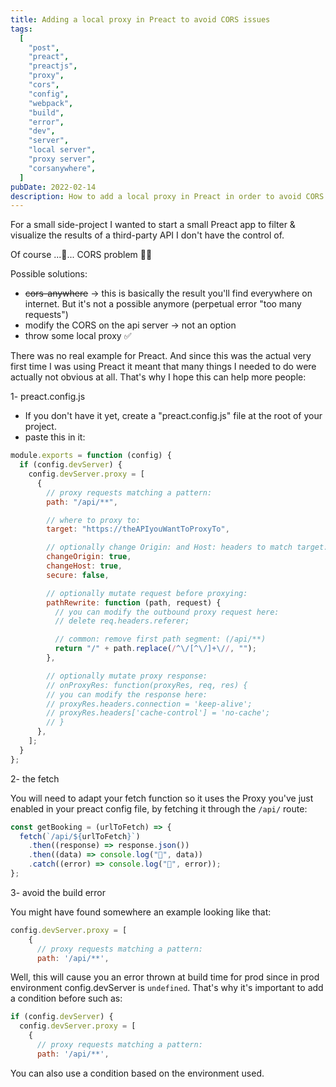 ```yaml
---
title: Adding a local proxy in Preact to avoid CORS issues
tags:
  [
    "post",
    "preact",
    "preactjs",
    "proxy",
    "cors",
    "config",
    "webpack",
    "build",
    "error",
    "dev",
    "server",
    "local server",
    "proxy server",
    "corsanywhere",
  ]
pubDate: 2022-02-14
description: How to add a local proxy in Preact in order to avoid CORS issues when fetching an third-party API
---
```


For a small side-project I wanted to start a small Preact app to filter & visualize the results of a third-party API I don't have the control of.

Of course ...🥁... CORS problem 🤦‍♂️

Possible solutions:

<div class='bulleted-list mb-6'>

- ~~cors-anywhere~~ -> this is basically the result you'll find everywhere on internet. But it's not a possible anymore (perpetual error "too many requests")
- modify the CORS on the api server -> not an option
- throw some local proxy ✅

</div>

There was no real example for Preact. And since this was the actual very first time I was using Preact it meant that many things I needed to do were actually not obvious at all. That's why I hope this can help more people:

1- preact.config.js

- If you don't have it yet, create a "preact.config.js" file at the root of your project.
- paste this in it:

```js
module.exports = function (config) {
  if (config.devServer) {
    config.devServer.proxy = [
      {
        // proxy requests matching a pattern:
        path: "/api/**",

        // where to proxy to:
        target: "https://theAPIyouWantToProxyTo",

        // optionally change Origin: and Host: headers to match target:
        changeOrigin: true,
        changeHost: true,
        secure: false,

        // optionally mutate request before proxying:
        pathRewrite: function (path, request) {
          // you can modify the outbound proxy request here:
          // delete req.headers.referer;

          // common: remove first path segment: (/api/**)
          return "/" + path.replace(/^\/[^\/]+\//, "");
        },

        // optionally mutate proxy response:
        // onProxyRes: function(proxyRes, req, res) {
        // you can modify the response here:
        // proxyRes.headers.connection = 'keep-alive';
        // proxyRes.headers['cache-control'] = 'no-cache';
        // }
      },
    ];
  }
};
```

2- the fetch

You will need to adapt your fetch function so it uses the Proxy you've just enabled in your preact config file, by fetching it through the `/api/` route:

```js
const getBooking = (urlToFetch) => {
  fetch(`/api/${urlToFetch}`)
    .then((response) => response.json())
    .then((data) => console.log("🎁", data))
    .catch((error) => console.log("🔫", error));
};
```

3- avoid the build error

You might have found somewhere an example looking like that:

```js
config.devServer.proxy = [
    {
      // proxy requests matching a pattern:
      path: '/api/**',
```

Well, this will cause you an error thrown at build time for prod since in prod environment config.devServer is `undefined`.
That's why it's important to add a condition before such as:

```js
if (config.devServer) {
  config.devServer.proxy = [
    {
      // proxy requests matching a pattern:
      path: '/api/**',
```

You can also use a condition based on the environment used.
